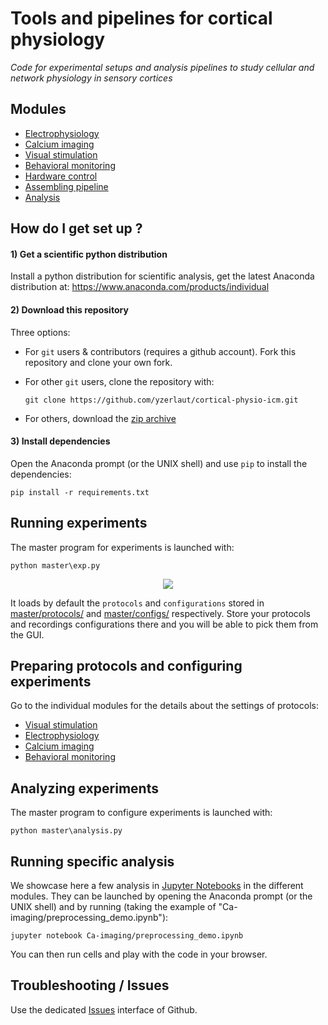 # Tools and pipelines for cortical physiology

*Code for experimental setups and analysis pipelines to study cellular and network physiology in sensory cortices*

## Modules

- [Electrophysiology](electrophy/README.md)
- [Calcium imaging](Ca_imaging/README.md)
- [Visual stimulation](visual_stim/README.md)
- [Behavioral monitoring](behavioral_monitoring/README.md)
- [Hardware control](hardware_control/README.md)
- [Assembling pipeline](assembling/README.md)
- [Analysis](analysis/README.md)

## How do I get set up ?

#### 1) Get a scientific python distribution

Install a python distribution for scientific analysis, get the latest Anaconda distribution at: https://www.anaconda.com/products/individual

#### 2) Download this repository

Three options:

- For `git` users & contributors (requires a github account). Fork this repository and clone your own fork.
  
- For other `git` users, clone the repository with:
  ```
  git clone https://github.com/yzerlaut/cortical-physio-icm.git
  ```

- For others, download the [zip archive](https://github.com/yzerlaut/cortical-physio-icm/archive/master.zip)

#### 3) Install dependencies

Open the Anaconda prompt (or the UNIX shell) and use `pip` to install the dependencies:

```
pip install -r requirements.txt
```

## Running experiments

The master program for experiments is launched with:
```
python master\exp.py
```

<p align="center">
  <img src="doc/gui-master.png"/>
</p>

It loads by default the `protocols` and `configurations` stored in [master/protocols/](master/protocols/) and [master/configs/](master/configs/) respectively. Store your protocols and recordings configurations there and you will be able to pick them from the GUI.

## Preparing protocols and configuring experiments

Go to the individual modules for the details about the settings of protocols:
- [Visual stimulation](visual_stim/README.md)
- [Electrophysiology](electrophy/README.md)
- [Calcium imaging](Ca-imaging/README.md)
- [Behavioral monitoring](behavioral_monitoring/README.md)

## Analyzing experiments

The master program to configure experiments is launched with:
```
python master\analysis.py
```

## Running specific analysis

We showcase here a few analysis in [Jupyter Notebooks](https://jupyter.org/) in the different modules. They can be launched by opening the Anaconda prompt (or the UNIX shell) and by running (taking the example of "Ca-imaging/preprocessing_demo.ipynb"):
```
jupyter notebook Ca-imaging/preprocessing_demo.ipynb
```
You can then run cells and play with the code in your browser.

## Troubleshooting / Issues

Use the dedicated [Issues](https://github.com/yzerlaut/cortical-physio-icm/issues) interface of Github.


